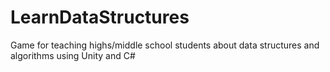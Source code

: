 # LearnDataStructures
Game for teaching highs/middle school students about data structures and algorithms using Unity and C#
